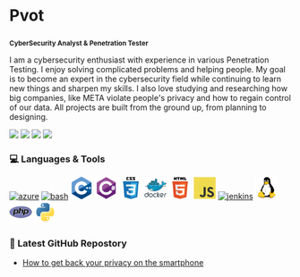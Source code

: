 <h1 align="left">Pvot</h1>  

<sub>**CyberSecurity Analyst & Penetration Tester**</sub>  

I am a cybersecurity enthusiast with experience in various Penetration Testing. I enjoy solving complicated problems and helping people. My goal is to become an expert in the cybersecurity field while continuing to learn new things and sharpen my skills. I also love studying and researching how big companies, like META violate people's privacy and how to regain control of our data. All projects are built from the ground up, from planning to designing. 

<p align="left"><a href="https://github.com/Pv0t" target="_blank" rel="noreferrer"><img src="https://img.shields.io/badge/github-%23121011.svg?style=for-the-badge&logo=github&logoColor=white"/></a>
<a href="https://www.linkedin.com/in/paolo-cuko/" target="_blank" rel="noreferrer"><img src="https://img.shields.io/badge/linkedin-%230077B5.svg?style=for-the-badge&logo=linkedin&logoColor=white"/></a>
<a href="https://app.hackthebox.com/profile/1016231" target="_blank" rel="noreferrer"><img src="https://img.shields.io/badge/hack%20the%20box-%239FEF00.svg?&style=for-the-badge&logo=hack%20the%20box&logoColor=black" /></a>
<a href="https://tryhackme.com/r/p/Pvot" target="_blank" rel="noreferrer"><img src="https://camo.githubusercontent.com/877c527b0905e1dd25922451de5885201c6331560e175d9b74afadb9c3d013e1/68747470733a2f2f696d672e736869656c64732e696f2f7374617469632f76313f6d6573736167653d5472794861636b4d65266c6f676f3d7472796861636b6d65266c6162656c3d26636f6c6f723d383863633134266c6f676f436f6c6f723d7768697465266c6162656c436f6c6f723d267374796c653d666f722d7468652d6261646765"/></a>

<h3 align="left">💻 Languages & Tools</h1> 
<p align="left"><a href="https://azure.microsoft.com/en-in/" target="_blank" rel="noreferrer"><img src="https://www.vectorlogo.zone/logos/microsoft_azure/microsoft_azure-icon.svg" alt="azure" width="40" height="40"/></a>
<a href="https://www.gnu.org/software/bash/" target="_blank" rel="noreferrer"><img src="https://www.vectorlogo.zone/logos/gnu_bash/gnu_bash-icon.svg" alt="bash" width="40" height="40"/></a>
<a href="https://www.w3schools.com/cpp/" target="_blank" rel="noreferrer"><img src="https://raw.githubusercontent.com/devicons/devicon/master/icons/cplusplus/cplusplus-original.svg" alt="cplusplus" width="40" height="40"/></a>
<a href="https://www.w3schools.com/cs/" target="_blank" rel="noreferrer"><img src="https://raw.githubusercontent.com/devicons/devicon/master/icons/csharp/csharp-original.svg" alt="csharp" width="40" height="40"/></a>
<a href="https://www.w3schools.com/css/" target="_blank" rel="noreferrer"><img src="https://raw.githubusercontent.com/devicons/devicon/master/icons/css3/css3-original-wordmark.svg" alt="css3" width="40" height="40"/></a>
<a href="https://www.docker.com/" target="_blank" rel="noreferrer"><img src="https://raw.githubusercontent.com/devicons/devicon/master/icons/docker/docker-original-wordmark.svg" alt="docker" width="40" height="40"/></a>
<a href="https://www.w3.org/html/" target="_blank" rel="noreferrer"><img src="https://raw.githubusercontent.com/devicons/devicon/master/icons/html5/html5-original-wordmark.svg" alt="html5" width="40" height="40"/></a>
<a href="https://developer.mozilla.org/en-US/docs/Web/JavaScript" target="_blank" rel="noreferrer"><img src="https://raw.githubusercontent.com/devicons/devicon/master/icons/javascript/javascript-original.svg" alt="javascript" width="40" height="40"/></a>
<a href="https://www.jenkins.io" target="_blank" rel="noreferrer"><img src="https://www.vectorlogo.zone/logos/jenkins/jenkins-icon.svg" alt="jenkins" width="40" height="40"/></a>
<a href="https://www.linux.org/" target="_blank" rel="noreferrer"><img src="https://raw.githubusercontent.com/devicons/devicon/master/icons/linux/linux-original.svg" alt="linux" width="40" height="40"/></a>
<a href="https://www.php.net" target="_blank" rel="noreferrer"><img src="https://raw.githubusercontent.com/devicons/devicon/master/icons/php/php-original.svg" alt="php" width="40" height="40"/></a>
<a href="https://www.python.org" target="_blank" rel="noreferrer"> <img src="https://raw.githubusercontent.com/devicons/devicon/master/icons/python/python-original.svg" alt="python" width="40" height="40"/></a></p>  

<h3 align="left">📝 Latest GitHub Repostory</h3>

- [How to get back your privacy on the smartphone](https://github.com/Pv0t/3.Smartphone-Privacy)

